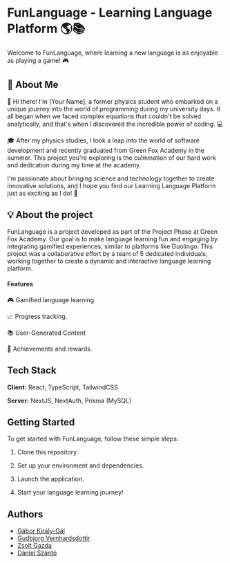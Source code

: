 # FunLanguage - Learning Language Platform 🌎📚

Welcome to FunLanguage, where learning a new language is as enjoyable as playing a game! 🎮

## 🚀 About Me

👋 Hi there! I'm [Your Name], a former physics student who embarked on a unique journey into the world of programming during my university days. It all began when we faced complex equations that couldn't be solved analytically, and that's when I discovered the incredible power of coding. 💻

🎓 After my physics studies, I took a leap into the world of software development and recently graduated from Green Fox Academy in the summer. This project you're exploring is the culmination of our hard work and dedication during my time at the academy.

I'm passionate about bringing science and technology together to create innovative solutions, and I hope you find our Learning Language Platform just as exciting as I do! 🌟

## 💡 About the project

FunLanguage is a project developed as part of the Project Phase at Green Fox Academy. Our goal is to make language learning fun and engaging by integrating gamified experiences, similar to platforms like Duolingo. This project was a collaborative effort by a team of 5 dedicated individuals, working together to create a dynamic and interactive language learning platform.

#### Features

🎮 Gamified language learning.

📈 Progress tracking.

📚 User-Generated Content

🌟 Achievements and rewards.

## Tech Stack

**Client:** React, TypeScript, TailwindCSS

**Server:** NextJS, NextAuth, Prisma (MySQL)

## Getting Started

To get started with FunLanguage, follow these simple steps:

1. Clone this repository.

2. Set up your environment and dependencies.

3. Launch the application.

4. Start your language learning journey!

## Authors

- [Gábor Király-Gál](https://www.github.com/gabesz1111)
- [Gudbjorg Vernhardsdottir](https://www.github.com/GudbjorgLara)
- [Zsolt Gazda](https://www.github.com/zgazda1010)
- [Dániel Szántó](https://www.github.com/doncidomper)
